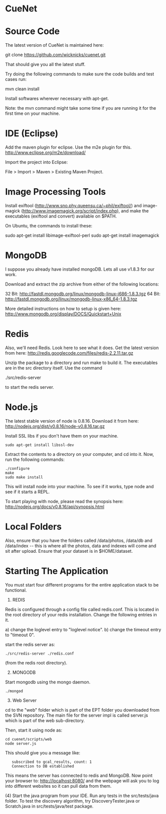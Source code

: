 CueNet
=====

Source Code
==========

The latest version of CueNet is maintained here: 

git clone https://github.com/wicknicks/cuenet.git

That should give you all the latest stuff.

Try doing the following commands to make sure the code builds and test
cases run:

mvn clean install

Install softwares wherever necessary with apt-get.

Note: the mvn command might take some time if you are running it for
the first time on your machine.

IDE (Eclipse)
============

Add the maven plugin for eclipse. Use the m2e plugin for this. 
http://www.eclipse.org/m2e/download/

Import the project into Eclipse:

File > Import > Maven > Existing Maven Project.


Image Processing Tools
===================
Install exiftool (http://www.sno.phy.queensu.ca/~phil/exiftool/)
and image-magick (http://www.imagemagick.org/script/index.php),
and make the executables (exiftool and convert) available on $PATH.

On Ubuntu, the commands to install these:

sudo apt-get install libimage-exiftool-perl
sudo apt-get install imagemagick


MongoDB
======

I suppose you already have installed mongoDB. Lets all use v1.8.3 for
our work.

Download and extract the zip archive from either of the following
locations:

32 Bit: http://fastdl.mongodb.org/linux/mongodb-linux-i686-1.8.3.tgz
64 Bit: http://fastdl.mongodb.org/linux/mongodb-linux-x86_64-1.8.3.tgz

More detailed instructions on how to setup is given here:
http://www.mongodb.org/display/DOCS/Quickstart+Unix

Redis
=====

Also, we'll need Redis. Look here to see what it does. Get the latest
version from here:
http://redis.googlecode.com/files/redis-2.2.11.tar.gz

Unzip the package to a directory and run make to build it. The
executables are in the src directory itself. Use the command

./src/redis-server

to start the redis server.

Node.js
=======

The latest stable version of node is 0.8.16. Download it from here:
http://nodejs.org/dist/v0.8.16/node-v0.8.16.tar.gz

Install SSL libs if you don't have them on your machine.

```
sudo apt-get install libssl-dev
```

Extract the contents to a directory on your computer, and cd into it.
Now, run the following commands:

```
./configure 
make 
sudo make install
```

This will install node into your machine. To see if it works, type
node and see if it starts a REPL.

To start playing with node, please read the synopsis here:
http://nodejs.org/docs/v0.8.16/api/synopsis.html

Local Folders
============

Also, ensure that you have the folders called /data/photos, /data/db
and /data/index -- this is where all the photos, data and indexes will
come and sit after upload. Ensure that your dataset is in $HOME/dataset.


Starting The Application
=====================

You must start four different programs for the entire application
stack to be functional.

1. REDIS

Redis is configured through a config file called redis.conf. This is
located in the root directory of your redis installation. Change the
following entries in it.

a) change the loglevel entry to "loglevel notice".
b) change the timeout entry to "timeout 0".

start the redis server as:

```
./src/redis-server ./redis.conf
```

(from the redis root directory).

2. MONGODB

Start mongodb using the mongo daemon.

```
./mongod
```

3. Web Server

cd to the "web" folder which is part of the EPT folder you downloaded
from the SVN repository. The main file for the server impl is called
server.js which is part of the web sub-directory.

Then, start it using node as:

```
cd cuenet/scripts/web
node server.js
```

This should give you a message like:

```
   subscribed to gcal_results, count: 1
   Connection to DB established 
```

This means the server has connected to redis and MongoDB. Now point your browser to: [http://localhost:8080/](http://localhost:8080/) and the webpage will ask you to log into different websites so it can pull data from them.


(4) Start the java program from your IDE. Run any tests in the src/tests/java folder. To test the discovery algorithm, try DiscoveryTester.java or Scratch.java in src/tests/java/test package.
